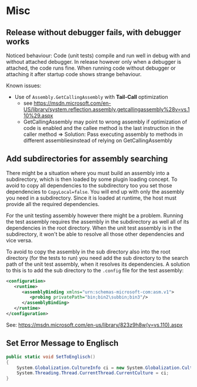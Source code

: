 Misc
=============

Release without debugger fails, with debugger works
---------------
Noticed behaviour: Code (unit tests) compile and run well in debug with and without attached debugger. 
In release however only when a debugger is attached, the code runs fine.
When running code without debugger or attaching it after startup code shows strange behaviour.

Known issues:
* Use of ```Assembly.GetCallingAssembly``` with **Tail-Call** optimization 
  * see https://msdn.microsoft.com/en-US/library/system.reflection.assembly.getcallingassembly%28v=vs.110%29.aspx
  * GetCallingAssembly may point to wrong assembly if optimization of code is enabled and the callee method is the last instruction in the caller method
  => Solution: Pass executing assembly to methods in different assembliesinstead of relying on GetCallingAssembly

Add subdirectories for assembly searching
--------------
There might be a situation where you must build an assembly into a subdirectory, which is then loaded by some plugin loading concept. To avoid to copy all dependencies to the subdirectory too you set those dependencies to `CopyLocal=false`. You will end up with only the assembly you need in a subdirectory. 
Since it is loaded at runtime, the host must provide all the required dependencies.

For the unit testing assembly however there might be a problem. Running the test assembly requires the assembly in the subdirectory as well all of its dependencies in the root directory.
When the unit test assembly is in the subdirectory, it won't be able to resolve all those other dependencies and vice versa.

To avoid to copy the assembly in the sub directory also into the root directory (for the tests to run) you need add the sub directory to the search path of the unit test assembly, when it resolves its dependencies.
A solution to this is to add the sub directory to the `.config` file for the test assembly:
```xml
<configuration>
   <runtime>
      <assemblyBinding xmlns="urn:schemas-microsoft-com:asm.v1">
         <probing privatePath="bin;bin2\subbin;bin3"/>
      </assemblyBinding>
   </runtime>
</configuration>
```
See: https://msdn.microsoft.com/en-us/library/823z9h8w(v=vs.110).aspx

Set Error Message to Englisch
-------------------------

```c#
public static void SetToEnglisch()
{
    System.Globalization.CultureInfo ci = new System.Globalization.CultureInfo("en-US");
    System.Threading.Thread.CurrentThread.CurrentCulture = ci;
}
```
